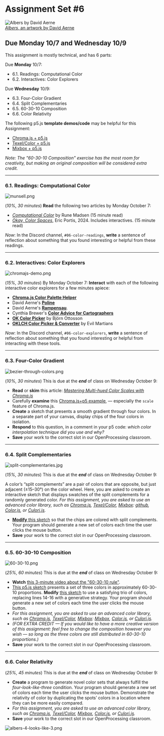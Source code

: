 # Assignment Set #6

![Albers by David Aerne](images/albers_by_elastiq.png)<br />[*Albers*, an artwork by David Aerne](https://albers.elastiq.ch/)


## Due Monday 10/7 and Wednesday 10/9

This assignment is mostly technical, and has 6 parts:

Due **Monday** 10/7:

* 6.1. Readings: Computational Color
* 6.2. Interactives: Color Explorers

Due **Wednesday** 10/9:

* 6.3. Four-Color Gradient
* 6.4. Split Complementaries
* 6.5. 60-30-10 Composition
* 6.6. Color Relativity

The following p5.js **template demos/code** may be helpful for this Assignment: 

* [Chroma.js + p5.js](https://editor.p5js.org/golan/sketches/2pkxnwYxF)
* [Texel/Color + p5.js](https://editor.p5js.org/golan/sketches/Ya1xm67i6)
* [Mixbox + p5.js](https://editor.p5js.org/golan/sketches/FPtOVXlpV)

*Note: The "60-30-10 Composition" exercise has the most room for creativity, but making an original composition will be considered extra credit.* 

---

### 6.1. Readings: Computational Color

![munsell.png](images/munsell.png)

(*10%, 30 minutes*) **Read** the following two articles by Monday October 7: 

* [*Computational Color*](http://printingcode.runemadsen.com/lecture-color/) by Rune Madsen (15 minute read)
* [*Okay, Color Spaces*](https://ericportis.com/posts/2024/okay-color-spaces/), Eric Portis, 2024. Includes interactives. (15 minute read)

*Now*: In the Discord channel, `#06-color-readings`, **write** a sentence of reflection about something that you found interesting or helpful from these readings. 

---

### 6.2. Interactives: Color Explorers

![chromajs-demo.png](images/chromajs-demo.png)

(*15%, 30 minutes*) By Monday October 7: **Interact** with each of the following interactive color explorers for a few minutes apiece: 

* [**Chroma.js Color Palette Helper**](https://gka.github.io/palettes/#/9|s|00429d,96ffea,ffffe0|ffffe0,ff005e,93003a|1|1)
* David Aerne's [**Poline**](https://meodai.github.io/poline/)
* David Aerne's [**Rampensau**](https://meodai.github.io/rampensau/).
* Cynthia Brewer's [**Color Advice for Cartographers**](https://colorbrewer2.org/#type=sequential&scheme=BuPu&n=3)
* [**OK Color Picker**](https://bottosson.github.io/misc/colorpicker/) by Björn Ottosson
* [**OKLCH Color Picker & Converter**](https://oklch.com/#77.33,0.141,123.88,100) by Evil Martians

*Now*: In the Discord channel, `#06-color-explorers`, **write** a sentence of reflection about something that you found interesting or helpful from interacting with these tools. 

---

### 6.3. Four-Color Gradient

![bezier-through-colors.png](images/bezier-through-colors.png)

(*10%, 30 minutes*) This is due at the ***end*** of class on Wednesday October 9: 

* **Read** or **skim** this article: [*Mastering Multi-hued Color Scales with Chroma.js*](https://www.vis4.net/blog/mastering-multi-hued-color-scales/)
* Carefully **examine** this [Chroma.js+p5 example](https://editor.p5js.org/golan/sketches/2pkxnwYxF), — especially the `scale` feature of Chroma.js. 
* **Create** a sketch that presents a smooth gradient through four colors. In a separate part of your canvas, display chips of the four colors in isolation. 
* **Respond** to this question, in a comment in your p5 code: *which color interpolation technique did you use and why?*
* **Save** your work to the correct slot in our OpenProcessing classroom.

---

### 6.4. Split Complementaries

![split-complementaries.jpg](images/split-complementaries.jpg)

(*15%, 30 minutes*) This is due at the ***end*** of class on Wednesday October 9: 

A color’s “split complements” are a pair of colors that are opposite, but just adjacent (±15–30°) on the color wheel. Here, you are asked to create an interactive sketch that displays swatches of the split complements for a randomly generated color. *For this assignment, you are asked to use an advanced color library, such as [Chroma.js](https://editor.p5js.org/golan/sketches/2pkxnwYxF), [Texel/Color](https://editor.p5js.org/golan/sketches/Ya1xm67i6), [Mixbox](https://editor.p5js.org/golan/sketches/FPtOVXlpV): [github](https://github.com/scrtwpns/mixbox), [Color.js](https://colorjs.io/), or [Culori.js](https://culorijs.org/).*

* [**Modify** this sketch](https://editor.p5js.org/golan/sketches/VtdpsUYLU) so that the chips are colored with split complements. Your program should generate a new set of colors each time the user clicks the mouse button. 
* **Save** your work to the correct slot in our OpenProcessing classroom.

---

### 6.5. 60-30-10 Composition

![60-30-10.png](images/60-30-10.png)

(*25%, 60 minutes*) This is due at the ***end*** of class on Wednesday October 9: 

* **Watch** [this 3-minute video about the "60-30-10 rule"](https://www.youtube.com/watch?v=rAfjUOkbyr0).
* [This p5.js sketch](https://editor.p5js.org/golan/sketches/U5EgeSwwR) presents a set of three colors in approximately 60-30-10 proportions. **Modify** [this sketch](https://editor.p5js.org/golan/sketches/U5EgeSwwR) to use a satisfying trio of colors, replacing lines 14-16 with a generative strategy. Your program should generate a new set of colors each time the user clicks the mouse button.
* *For this assignment, you are asked to use an advanced color library, such as [Chroma.js](https://editor.p5js.org/golan/sketches/2pkxnwYxF), [Texel/Color](https://editor.p5js.org/golan/sketches/Ya1xm67i6), [Mixbox](https://editor.p5js.org/golan/sketches/FPtOVXlpV): [Mixbox](https://github.com/scrtwpns/mixbox), [Color.js](https://colorjs.io/), or [Culori.js](https://culorijs.org/).*
* *(FOR EXTRA CREDIT — If you would like to have a more creative version of this assignment: feel free to change the composition however you wish — so long as the three colors are still distributed in 60-30-10 proportions.)*
* **Save** your work to the correct slot in our OpenProcessing classroom.

---

### 6.6. Color Relativity

(*25%, 45 minutes*) This is due at the ***end*** of class on Wednesday October 9: 

* **Create** a program to generate novel color sets that always fulfill the *four-look-like-three* condition. Your program should generate a new set of colors each time the user clicks the mouse button. Demonstrate the relativity of color by duplicating the spots’ colors in a location where they can be more easily compared. 
* *For this assignment, you are asked to use an advanced color library, such as [Chroma.js](https://editor.p5js.org/golan/sketches/2pkxnwYxF), [Texel/Color](https://editor.p5js.org/golan/sketches/Ya1xm67i6), [Mixbox](https://editor.p5js.org/golan/sketches/FPtOVXlpV), [Color.js](https://colorjs.io/), or [Culori.js](https://culorijs.org/).*
* **Save** your work to the correct slot in our OpenProcessing classroom.

![albers-4-looks-like-3.png](images/albers-4-looks-like-3.png)